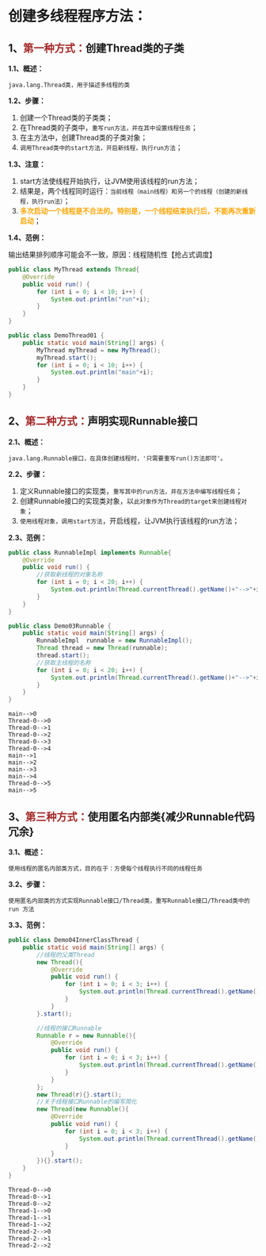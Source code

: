 # 创建多线程程序方法：

## 1、<span style="color:brown">第一种方式：</span>创建Thread类的子类

**1.1、概述：**

```apl
java.lang.Thread类，用于描述多线程的类
```

**1.2、步骤：**

1. 创建一个Thread类的子类类；
2. 在Thread类的子类中，`重写run方法，并在其中设置线程任务`；
3. 在主方法中，创建Thread类的子类对象；
4. `调用Thread类中的start方法，开启新线程，执行run方法`；

**1.3、注意：**

1. start方法使线程开始执行，让JVM使用该线程的run方法；
2. 结果是，两个线程同时运行：`当前线程（main线程）和另一个的线程（创建的新线程，执行run法）`；
3. <span style="color:Orange">**多次启动一个线程是不合法的。特别是，一个线程结束执行后，不能再次重新启动**</span>；

**1.4、范例：**

输出结果排列顺序可能会不一致，原因：线程随机性【抢占式调度】

```java
public class MyThread extends Thread{
    @Override
    public void run() {
        for (int i = 0; i < 10; i++) {
            System.out.println("run"+i);
        }
    }
}
```

```java
public class DemoThread01 {
    public static void main(String[] args) {
        MyThread myThread = new MyThread();
        myThread.start();
        for (int i = 0; i < 10; i++) {
            System.out.println("main"+i);
        }
    }
}
```

## 2、<span style="color:brown">第二种方式：</span>声明实现Runnable接口

**2.1、概述：**

````apl
java.lang.Runnable接口，在具体创建线程时，'只需要重写run()方法即可'。
````

**2.2、步骤：**

1. 定义Runnable接口的实现类，`重写其中的run方法，并在方法中编写线程任务`；
2. 创建Runnable接口的实现类对象，以`此对象作为Thread的target来创建线程对象`；
3. `使用线程对象，调用start方法`，开启线程，让JVM执行该线程的run方法；

**2.3、范例：**

```java
public class RunnableImpl implements Runnable{
    @Override
    public void run() {
        //获取新线程的对象名称
        for (int i = 0; i < 20; i++) {
            System.out.println(Thread.currentThread().getName()+"-->"+i);
        }
    }
}
```

```java
public class Demo03Runnable {
    public static void main(String[] args) {
        RunnableImpl  runnable = new RunnableImpl();
        Thread thread = new Thread(runnable);
        thread.start();
        //获取主线程的名称
        for (int i = 0; i < 20; i++) {
            System.out.println(Thread.currentThread().getName()+"-->"+i);
        }
    }
}
```

```apl
main-->0
Thread-0-->0
Thread-0-->1
Thread-0-->2
Thread-0-->3
Thread-0-->4
main-->1
main-->2
main-->3
main-->4
Thread-0-->5
main-->5
```

## 3、<span style="color:brown">第三种方式：</span>使用匿名内部类{减少Runnable代码冗余}

**3.1、概述：**

```apl
使用线程的匿名内部类方式，目的在于：方便每个线程执行不同的线程任务
```

**3.2、步骤：**

`使用匿名内部类的方式实现Runnable接口/Thread类，重写Runnable接口/Thread类中的run 方法`

**3.3、范例：**

```java
public class Demo04InnerClassThread {
    public static void main(String[] args) {
        //线程的父类Thread
        new Thread(){
            @Override
            public void run() {
                for (int i = 0; i < 3; i++) {
                    System.out.println(Thread.currentThread().getName()+"-->"+i);
                }
            }
        }.start();

        //线程的接口Runnable
        Runnable r = new Runnable(){
            @Override
            public void run() {
                for (int i = 0; i < 3; i++) {
                    System.out.println(Thread.currentThread().getName()+"-->"+i);
                }
            }
        };
        new Thread(r){}.start();
        //关于线程接口Runnable的编写简化
        new Thread(new Runnable(){
            @Override
            public void run() {
                for (int i = 0; i < 3; i++) {
                    System.out.println(Thread.currentThread().getName()+"-->"+i);
                }
            }
        }){}.start();
    }
}
```

```apl
Thread-0-->0
Thread-0-->1
Thread-0-->2
Thread-1-->0
Thread-1-->1
Thread-1-->2
Thread-2-->0
Thread-2-->1
Thread-2-->2
```


